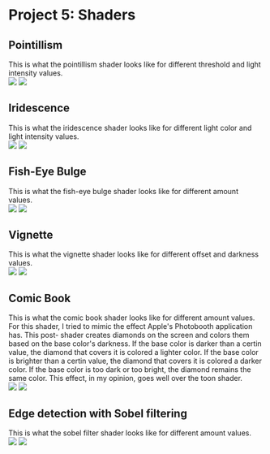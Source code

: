 
# Project 5: Shaders

## Pointillism
This is what the pointillism shader looks like for different threshold and light intensity values. 
<br>
<img src="pt1.png" width=“50”>
<img src="pt2.png" width=“50”>
<br>

## Iridescence
This is what the iridescence shader looks like for different light color and light intensity values.
<br>
<img src="iri1.png" width=“50”>
<img src="iri2.png" width=“50”>
<br>

## Fish-Eye Bulge
This is what the fish-eye bulge shader looks like for different amount values. 
<br>
<img src="f1.png" width=“50”>
<img src="f2.png" width=“50”>
<br>

## Vignette
This is what the vignette shader looks like for different offset and darkness values. 
<br>
<img src="v1.png" width=“50”>
<img src="v2.png" width=“50”>
<br>

## Comic Book
This is what the comic book shader looks like for different amount values. For this shader, I tried to mimic the effect Apple's Photobooth application has. This post- shader creates diamonds on the screen and colors them based on the base color's darkness. If the base color is darker than a certin value, the diamond that covers it is colored a lighter color. If the base color is brighter than a certin value, the diamond that covers it is colored a darker color. If the base color is too dark or too bright, the diamond remains the same color. This effect, in my opinion, goes well over the toon shader.
<br>
<img src="cm1.png" width=“50”>
<img src="cm2.png" width=“50”>
<br>

## Edge detection with Sobel filtering
This is what the sobel filter shader looks like for different amount values. 
<br>
<img src="s1.png" width=“50”>
<img src="s2.png" width=“50”>
<br>